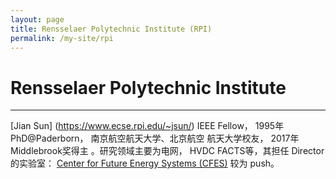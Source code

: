 ```yaml
---
layout: page
title: Rensselaer Polytechnic Institute (RPI)
permalink: /my-site/rpi
---
```

# Rensselaer Polytechnic Institute

---
[Jian Sun] (https://www.ecse.rpi.edu/~jsun/) IEEE Fellow， 1995年 PhD@Paderborn， 南京航空航天大学、北京航空
航天大学校友， 2017年 Middlebrook奖得主 。研究领域主要为电网， HVDC
FACTS等，其担任 Director的实验室： [Center for Future Energy Systems (CFES)](http://cfes.rpi.edu/)
较为 push。
